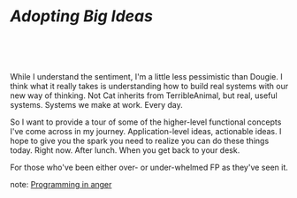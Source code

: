 # <em>Adopting Big Ideas</em>
<br><br><br>

While I understand the sentiment, I'm a little less pessimistic than Dougie.
I think what it really takes is understanding how to build real systems with our new way of thinking. Not Cat inherits from TerribleAnimal, but real, useful systems. Systems we make at work. Every day.

So I want to provide a tour of some of the higher-level functional concepts I've come across in my journey. Application-level ideas, actionable ideas. I hope to give you the spark you need to realize you can do these things today. Right now. After lunch. When you get back to your desk.

For those who've been either over- or under-whelmed FP as they've seen it.

note:
    [Programming in anger](https://signalvnoise.com/posts/2582-how-do-i-learn-to-program)
